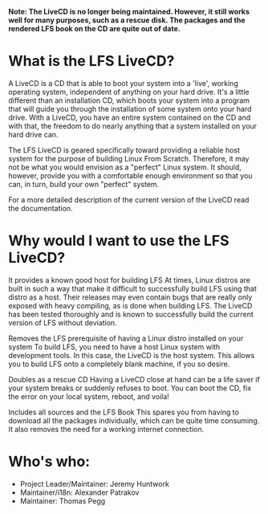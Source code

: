 **Note: The LiveCD is no longer being maintained. However, it still works well for many purposes, such as a rescue disk. The packages and the rendered LFS book on the CD are quite out of date.**

# What is the LFS LiveCD?

A LiveCD is a CD that is able to boot your system into a 'live', working operating system, independent of anything on your hard drive. It's a little different than an installation CD, which boots your system into a program that will guide you through the installation of some system onto your hard drive. With a LiveCD, you have an entire system contained on the CD and with that, the freedom to do nearly anything that a system installed on your hard drive can.

The LFS LiveCD is geared specifically toward providing a reliable host system for the purpose of building Linux From Scratch. Therefore, it may not be what you would envision as a "perfect" Linux system. It should, however, provide you with a comfortable enough environment so that you can, in turn, build your own "perfect" system.

For a more detailed description of the current version of the LiveCD read the documentation.

# Why would I want to use the LFS LiveCD?

It provides a known good host for building LFS
At times, Linux distros are built in such a way that make it difficult to successfully build LFS using that distro as a host. Their releases may even contain bugs that are really only exposed with heavy compiling, as is done when building LFS. The LiveCD has been tested thoroughly and is known to successfully build the current version of LFS without deviation.

Removes the LFS prerequisite of having a Linux distro installed on your system
To build LFS, you need to have a host Linux system with development tools. In this case, the LiveCD is the host system. This allows you to build LFS onto a completely blank machine, if you so desire.

Doubles as a rescue CD
Having a LiveCD close at hand can be a life saver if your system breaks or suddenly refuses to boot. You can boot the CD, fix the error on your local system, reboot, and voila!

Includes all sources and the LFS Book
This spares you from having to download all the packages individually, which can be quite time consuming. It also removes the need for a working internet connection.

# Who's who:

- Project Leader/Maintainer: Jeremy Huntwork
- Maintainer/i18n: Alexander Patrakov
- Maintainer: Thomas Pegg